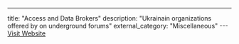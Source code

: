 ---
title: "Access and Data Brokers"
description: "Ukrainain organizations offered by  on underground forums"
external_category: "Miscellaneous"
---[Visit Website](https://github.com/curated-intel/Ukraine-Cyber-Operations/blob/main/access_data_brokers.md)


